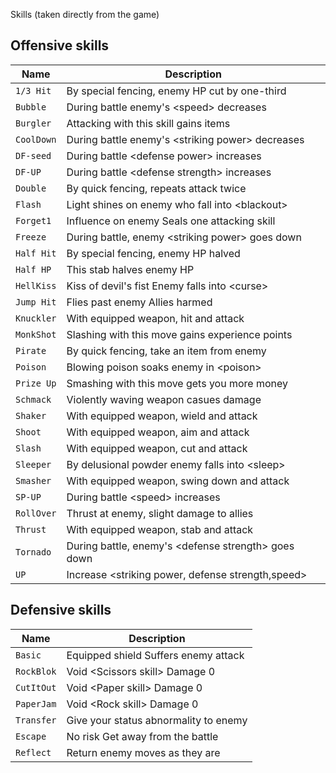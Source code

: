Skills (taken directly from the game)

## Offensive skills
|Name      |Description |
|----------|------------|
|`1/3 Hit` |By special fencing, enemy HP cut by one-third|
|`Bubble`  |During battle enemy's \<speed> decreases|
|`Burgler` |Attacking with this skill gains items|
|`CoolDown`|During battle enemy's \<striking power> decreases|
|`DF-seed` |During battle \<defense power> increases|
|`DF-UP`   |During battle \<defense strength> increases|
|`Double`  |By quick fencing, repeats attack twice|
|`Flash`   |Light shines on enemy who fall into \<blackout>|
|`Forget1` |Influence on enemy Seals one attacking skill|
|`Freeze`  |During battle, enemy \<striking power> goes down|
|`Half Hit`|By special fencing, enemy HP halved|
|`Half HP` |This stab halves enemy HP|
|`HellKiss`|Kiss of devil's fist Enemy falls into \<curse>|
|`Jump Hit`|Flies past enemy Allies harmed|
|`Knuckler`|With equipped weapon, hit and attack|
|`MonkShot`|Slashing with this move gains experience points|
|`Pirate`  |By quick fencing, take an item from enemy|
|`Poison`  |Blowing poison soaks enemy in \<poison>|
|`Prize Up`|Smashing with this move gets you more money|
|`Schmack` |Violently waving weapon casues damage|
|`Shaker`  |With equipped weapon, wield and attack|
|`Shoot`   |With equipped weapon, aim and attack|
|`Slash`   |With equipped weapon, cut and attack|
|`Sleeper` |By delusional powder enemy falls into \<sleep>|
|`Smasher` |With equipped weapon, swing down and attack|
|`SP-UP`   |During battle \<speed> increases|
|`RollOver`|Thrust at enemy, slight damage to allies|
|`Thrust`  |With equipped weapon, stab and attack|
|`Tornado` |During battle, enemy's \<defense strength> goes down|
|`UP`      |Increase \<striking power, defense strength,speed>|

## Defensive skills
|Name      |Description |
|----------|------------|
|`Basic`   |Equipped shield Suffers enemy attack|
|`RockBlok`|Void \<Scissors skill> Damage 0|
|`CutItOut`|Void \<Paper skill> Damage 0|
|`PaperJam`|Void \<Rock skill> Damage 0|
|`Transfer`|Give your status abnormality to enemy|
|`Escape`  |No risk Get away from the battle|
|`Reflect` |Return enemy moves as they are|
